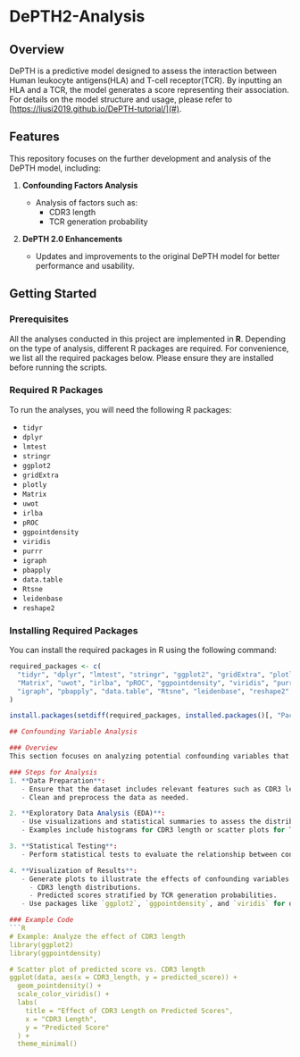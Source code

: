 # DePTH2-Analysis

## Overview
DePTH is a predictive model designed to assess the interaction between Human leukocyte antigens(HLA) and T-cell receptor(TCR). By inputting an HLA and a TCR, the model generates a score representing their association. For details on the model structure and usage, please refer to [https://liusi2019.github.io/DePTH-tutorial/](#).

## Features
This repository focuses on the further development and analysis of the DePTH model, including:
1. **Confounding Factors Analysis**  
   - Analysis of factors such as:
     - CDR3 length  
     - TCR generation probability  

2. **DePTH 2.0 Enhancements**  
   - Updates and improvements to the original DePTH model for better performance and usability.


## Getting Started

### Prerequisites
All the analyses conducted in this project are implemented in **R**. Depending on the type of analysis, different R packages are required. For convenience, we list all the required packages below. Please ensure they are installed before running the scripts.

### Required R Packages
To run the analyses, you will need the following R packages:

- `tidyr`
- `dplyr`
- `lmtest`
- `stringr`
- `ggplot2`
- `gridExtra`
- `plotly`
- `Matrix`
- `uwot`
- `irlba`
- `pROC`
- `ggpointdensity`
- `viridis`
- `purrr`
- `igraph`
- `pbapply`
- `data.table`
- `Rtsne`
- `leidenbase`
- `reshape2`

### Installing Required Packages
You can install the required packages in R using the following command:

```R
required_packages <- c(
  "tidyr", "dplyr", "lmtest", "stringr", "ggplot2", "gridExtra", "plotly",
  "Matrix", "uwot", "irlba", "pROC", "ggpointdensity", "viridis", "purrr",
  "igraph", "pbapply", "data.table", "Rtsne", "leidenbase", "reshape2"
)

install.packages(setdiff(required_packages, installed.packages()[, "Package"]))

## Confounding Variable Analysis

### Overview
This section focuses on analyzing potential confounding variables that may influence the performance or interpretation of the DePTH model. Confounding variables such as **CDR3 length** and **TCR generation probability** are evaluated to better understand their impact on model predictions.

### Steps for Analysis
1. **Data Preparation**:  
   - Ensure that the dataset includes relevant features such as CDR3 length and generation probability.  
   - Clean and preprocess the data as needed.

2. **Exploratory Data Analysis (EDA)**:  
   - Use visualizations and statistical summaries to assess the distribution of confounding variables.  
   - Examples include histograms for CDR3 length or scatter plots for TCR generation probability vs. predicted scores.

3. **Statistical Testing**:  
   - Perform statistical tests to evaluate the relationship between confounding variables and model outputs (e.g., correlation analysis or regression models).

4. **Visualization of Results**:  
   - Generate plots to illustrate the effects of confounding variables:
     - CDR3 length distributions.
     - Predicted scores stratified by TCR generation probabilities.
   - Use packages like `ggplot2`, `ggpointdensity`, and `viridis` for detailed visualizations.

### Example Code
```R
# Example: Analyze the effect of CDR3 length
library(ggplot2)
library(ggpointdensity)

# Scatter plot of predicted score vs. CDR3 length
ggplot(data, aes(x = CDR3_length, y = predicted_score)) +
  geom_pointdensity() +
  scale_color_viridis() +
  labs(
    title = "Effect of CDR3 Length on Predicted Scores",
    x = "CDR3 Length",
    y = "Predicted Score"
  ) +
  theme_minimal()





